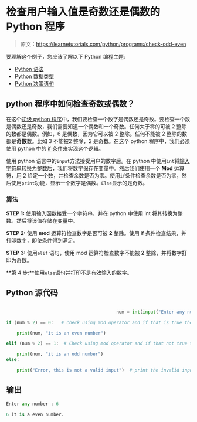 # 检查用户输入值是奇数还是偶数的 Python 程序

> 原文：<https://learnetutorials.com/python/programs/check-odd-even>

要理解这个例子，您应该了解以下 Python 编程主题:

*   [Python 语法](../../python/syntax-comments "Python Syntax")
*   [Python 数据类型](../../python/python-datatypes "Datatypes in Python")
*   [Python 决策语句](../../python/decision-making-statements "Python decision making statements")

## python 程序中如何检查奇数或偶数？

在这个[初级 python 程序](../../python/introduction-tutorial "Introduction to python")中，我们要检查一个数字是偶数还是奇数。要检查一个数是偶数还是奇数，我们需要知道一个偶数和一个奇数。任何大于零的可被 2 整除的数都是偶数。例如，6 是偶数，因为它可以被 2 整除。任何不能被 2 整除的数都是**奇数**数。比如 3 不能被2 整除，2 是奇数。在这个 python 程序中，我们必须使用 python 中的 [if 条件](../../python/decision-making-statements "Python condition statements")来实现这个逻辑。

使用 python 语言中的`input`方法接受用户的数字后。在 python 中使用`int`将[输入字符串转换为整数](../../python/python-datatypes "Python datatypes")后，我们将数字保存在变量中。然后我们使用一个 **Mod** 运算符，用 2 给定一个数，并检查余数是否为零。使用`if`条件检查余数是否为零，然后使用`print`功能，显示一个数字是偶数。`Else`显示的是奇数。

### 算法

**STEP 1:** 使用输入函数接受一个字符串，并在 python 中使用 int 将其转换为整数。然后将该值存储在变量中。

**STEP 2:** 使用 **mod** 运算符检查数字是否可被 **2** 整除。使用 if 条件检查结果，并打印数字，即使条件得到满足。

**STEP 3:** 使用`elif` 语句，使用 mod 运算符检查数字不能被 **2** 整除，并将数字打印为奇数。

**第 4 步:**使用`else`语句并打印不是有效输入的数字。

## Python 源代码

```py

                                          num = int(input("Enter any number: "))

if (num % 2) == 0:   # check using mod operator and if that is true then print number is even

    print(num, "it is an even number")

elif (num % 2) == 1:  # Check using mod operator and if that not true then print number is odd

    print(num, "it is an odd number")  
else:

    print("Error, this is not a valid input")  # print the invalid input

```

## 输出

```py
Enter any number : 6

6 it is a even number.
```